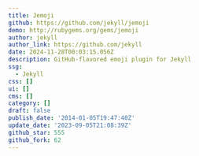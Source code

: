 ```yaml
---
title: Jemoji
github: https://github.com/jekyll/jemoji
demo: http://rubygems.org/gems/jemoji
author: jekyll
author_link: https://github.com/jekyll
date: 2024-11-28T00:03:15.056Z
description: GitHub-flavored emoji plugin for Jekyll
ssg:
  - Jekyll
css: []
ui: []
cms: []
category: []
draft: false
publish_date: '2014-01-05T19:47:40Z'
update_date: '2023-09-05T21:08:39Z'
github_star: 555
github_fork: 62
---
```

